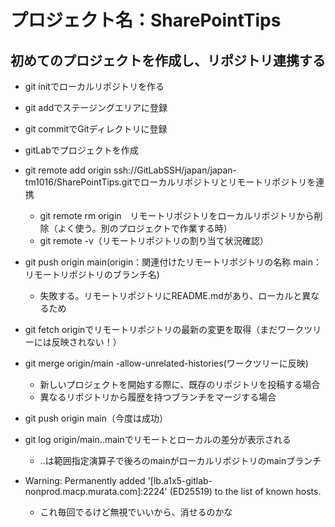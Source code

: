 # プロジェクト名：SharePointTips

## 初めてのプロジェクトを作成し、リポジトリ連携する
- git initでローカルリポジトリを作る
- git addでステージングエリアに登録
- git commitでGitディレクトリに登録
- gitLabでプロジェクトを作成
- git remote add origin ssh://GitLabSSH/japan/japan-tm1016/SharePointTips.gitでローカルリポジトリとリモートリポジトリを連携
  - git remote rm origin　リモートリポジトリをローカルリポジトリから削除（よく使う。別のプロジェクトで作業する時）
  - git remote -v（リモートリポジトリの割り当て状況確認）
- git push origin main(origin：関連付けたリモートリポジトリの名称 main：リモートリポジトリのブランチ名)
  - 失敗する。リモートリポジトリにREADME.mdがあり、ローカルと異なるため
- git fetch originでリモートリポジトリの最新の変更を取得（まだワークツリーには反映されない！）
- git merge origin/main -allow-unrelated-histories(ワークツリーに反映)
  - 新しいプロジェクトを開始する際に、既存のリポジトリを投稿する場合
  - 異なるリポジトリから履歴を持つブランチをマージする場合
- git push origin main（今度は成功）
- git log origin/main..mainでリモートとローカルの差分が表示される
  - ..は範囲指定演算子で後ろのmainがローカルリポジトリのmainブランチ

- Warning: Permanently added '[lb.a1x5-gitlab-nonprod.macp.murata.com]:2224' (ED25519) to the list of known hosts.
  - これ毎回でるけど無視でいいから、消せるのかな